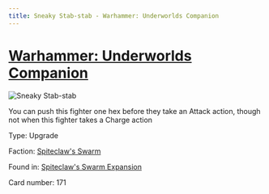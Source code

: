```yaml
---
title: Sneaky Stab-stab - Warhammer: Underworlds Companion
---
```


# [Warhammer: Underworlds Companion](https://guidokessels.github.io/wh-underworlds)

  

![Sneaky Stab-stab](https://warhammerunderworlds.com/wp-content/uploads/sites/6/2018/02/171_ENG.png)

You can push this fighter one hex before they take an Attack action, though not when this fighter takes a Charge action

Type: Upgrade

Faction: [Spiteclaw's Swarm](https://guidokessels.github.io/wh-underworlds/factions/spiteclaws-swarm)

Found in: [Spiteclaw's Swarm Expansion](https://guidokessels.github.io/wh-underworlds/locations/spiteclaws-swarm-expansion)

Card number: 171
